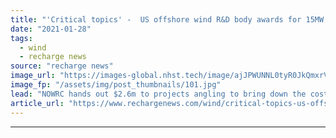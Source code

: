 ```yaml
---
title: "'Critical topics' -  US offshore wind R&D body awards for 15MW turbine installation"
date: "2021-01-28"
tags: 
  - wind
  - recharge news
source: "recharge news"
image_url: "https://images-global.nhst.tech/image/ajJPWUNNL0tyR0JkQmxrVW8zSlJxZ1JZcVM3TE9UOGdEdU1MWmpPWlBRND0=/nhst/binary/d8eb09f186fa1cc10eddda2074d7c8c6"
image_fp: "/assets/img/post_thumbnails/101.jpg"
lead: "NOWRC hands out $2.6m to projects angling to bring down the cost of next-generation ultralarge machines in American waters"
article_url: "https://www.rechargenews.com/wind/critical-topics-us-offshore-wind-r-d-body-awards-for-15mw-turbine-installation/2-1-953278"
---
```


---
